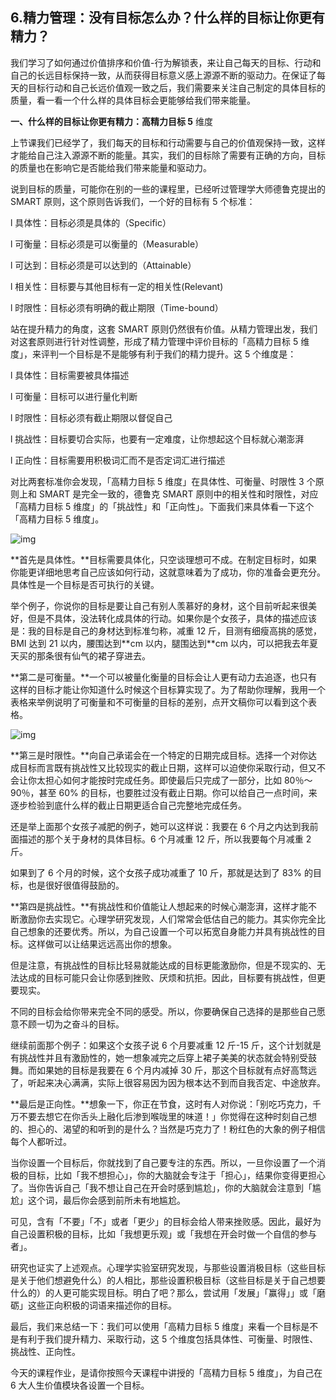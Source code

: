 ## 6.精力管理：没有目标怎么办？什么样的目标让你更有精力？
我们学习了如何通过价值排序和价值-行为解锁表，来让自己每天的目标、行动和自己的长远目标保持一致，从而获得目标意义感上源源不断的驱动力。在保证了每天的目标行动和自己长远价值观一致之后，我们需要来关注自己制定的具体目标的质量，看一看一个什么样的具体目标会更能够给我们带来能量。


**一、什么样的目标让你更有精力：高精力目标 5** 维度


上节课我们已经学了，我们每天的目标和行动需要与自己的价值观保持一致，这样才能给自己注入源源不断的能量。其实，我们的目标除了需要有正确的方向，目标的质量也在影响它是否能给我们带来能量和驱动力。


说到目标的质量，可能你在别的一些的课程里，已经听过管理学大师德鲁克提出的 SMART 原则，这个原则告诉我们，一个好的目标有 5 个标准：


l 具体性：目标必须是具体的（Specific）


l 可衡量：目标必须是可以衡量的（Measurable）


l 可达到：目标必须是可以达到的（Attainable）


l 相关性：目标要与其他目标有一定的相关性(Relevant)


l 时限性：目标必须有明确的截止期限（Time-bound）


站在提升精力的角度，这套 SMART 原则仍然很有价值。从精力管理出发，我们对这套原则进行针对性调整，形成了精力管理中评价目标的「高精力目标 5 维度」，来评判一个目标是不是能够有利于我们的精力提升。这 5 个维度是：


l 具体性：目标需要被具体描述


l 可衡量：目标可以进行量化判断


l 时限性：目标必须有截止期限以督促自己


l 挑战性：目标要切合实际，也要有一定难度，让你想起这个目标就心潮澎湃


l 正向性：目标需要用积极词汇而不是否定词汇进行描述


对比两套标准你会发现，「高精力目标 5 维度」在具体性、可衡量、时限性 3 个原则上和 SMART 是完全一致的，德鲁克 SMART 原则中的相关性和时限性，对应「高精力目标 5 维度」的「挑战性」和「正向性」。下面我们来具体看一下这个「高精力目标 5 维度」。


![img](https://pic1.zhimg.com/v2-fb99e6d0f395f9a64d7cc44af97551bc.webp)

**首先是具体性。**目标需要具体化，只空谈理想可不成。在制定目标时，如果你能更详细地思考自己应该如何行动，这就意味着为了成功，你的准备会更充分。具体性是一个目标是否可执行的关键。


举个例子，你说你的目标是要让自己有别人羡慕好的身材，这个目前听起来很美好，但是不具体，没法转化成具体的行动。如果你是个女孩子，具体的描述应该是：我的目标是自己的身材达到标准匀称，减重 12 斤，目测有细瘦高挑的感觉，BMI 达到 21 以内，腰围达到\*\*cm 以内，腿围达到\*\*cm 以内，可以把我去年夏天买的那条很有仙气的裙子穿进去。


**第二是可衡量。**一个可以被量化衡量的目标会让人更有动力去追逐，也只有这样的目标才能让你知道什么时候这个目标算实现了。为了帮助你理解，我用一个表格来举例说明了可衡量和不可衡量的目标的差别，点开文稿你可以看到这个表格。


![img](https://pic4.zhimg.com/v2-4d849ef056f28f0b5b4cf71822668baa.webp)

**第三是时限性。**向自己承诺会在一个特定的日期完成目标。选择一个对你达成目标而言既有挑战性又比较现实的截止日期，这样可以迫使你采取行动，但又不会让你太担心如何才能按时完成任务。即使最后只完成了一部分，比如 80％～90％，甚至 60% 的目标，也要胜过没有截止日期。你可以给自己一点时间，来逐步检验到底什么样的截止日期更适合自己完整地完成任务。


还是举上面那个女孩子减肥的例子，她可以这样说：我要在 6 个月之内达到我前面描述的那个关于身材的具体目标。6 个月减重 12 斤，所以我要每个月减重 2 斤。


如果到了 6 个月的时候，这个女孩子成功减重了 10 斤，那就是达到了 83% 的目标，也是很好很值得鼓励的。


**第四是挑战性。**有挑战性和价值能让人想起来的时候心潮澎湃，这样才能不断激励你去实现它。心理学研究发现，人们常常会低估自己的能力。其实你完全比自己想象的还要优秀。所以，为自己设置一个可以拓宽自身能力并具有挑战性的目标。这样做可以让结果远远高出你的想象。


但是注意，有挑战性的目标比轻易就能达成的目标更能激励你，但是不现实的、无法达成的目标可能只会让你感到挫败、厌烦和抗拒。因此，目标要有挑战性，但更要现实。


不同的目标会给你带来完全不同的感受。所以，你要确保自己选择的是那些自己愿意不顾一切为之奋斗的目标。


继续前面那个例子：如果这个女孩子说 6 个月要减重 12 斤-15 斤，这个计划就是有挑战性并且有激励性的，她一想象减完之后穿上裙子美美的状态就会特别受鼓舞。而如果她的目标是我要在 6 个月内减掉 30 斤，那这个目标就有点好高骛远了，听起来决心满满，实际上很容易因为因为根本达不到而自我否定、中途放弃。


**最后是正向性。**想象一下，你正在节食，这时有人对你说：「别吃巧克力，千万不要去想它在你舌头上融化后渗到喉咙里的味道！」你觉得在这种时刻自己想的、担心的、渴望的和听到的是什么？当然是巧克力了！粉红色的大象的例子相信每个人都听过。


当你设置一个目标后，你就找到了自己要专注的东西。所以，一旦你设置了一个消极的目标，比如「我不想担心」，你的大脑就会专注于「担心」，结果你变得更担心了。当你告诉自己「我不想让自己在开会时感到尴尬」，你的大脑就会注意到「尴尬」这个词，最后你会感到前所未有地尴尬。


可见，含有「不要」「不」或者「更少」的目标会给人带来挫败感。因此，最好为自己设置积极的目标，比如「我想更乐观」或「我想在开会时做一个自信的参与者」。


研究也证实了上述观点。心理学实验室研究发现，与那些设置消极目标（这些目标是关于他们想避免什么）的人相比，那些设置积极目标（这些目标是关于自己想要什么的）的人更可能实现目标。明白了吧？那么，尝试用「发展」「赢得」」或「磨砺」这些正向积极的词语来描述你的目标。


最后，我们来总结一下：我们可以使用「高精力目标 5 维度」来看一个目标是不是有利于我们提升精力、采取行动，这 5 个维度包括具体性、可衡量、时限性、挑战性、正向性。


今天的课程作业，是请你按照今天课程中讲授的「高精力目标 5 维度」，为自己在 6 大人生价值模块各设置一个目标。 

